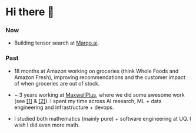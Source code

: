 # Hi there 👋

### Now
- Building tensor search at [Marqo.ai](marqo.ai).

### Past
- 18 months at Amazon working on groceries (think Whole Foods and Amazon Fresh), improving recommendations and the customer impact of when groceries are out of stock.

- ~ 3 years working at [MaxwellPlus](https://www.maxwellplus.com/), where we did some awesome work (see [[1]](https://cloud.google.com/customers/maxwell-plus/) & [[2]](https://nhsaccelerator.com/innovation/maxwell-plus/)). I spent my time across AI research, ML + data engineering and infrastructure + devops.

- I studied both mathematics (mainly pure) + software engineering at UQ. I wish I did even more math.

